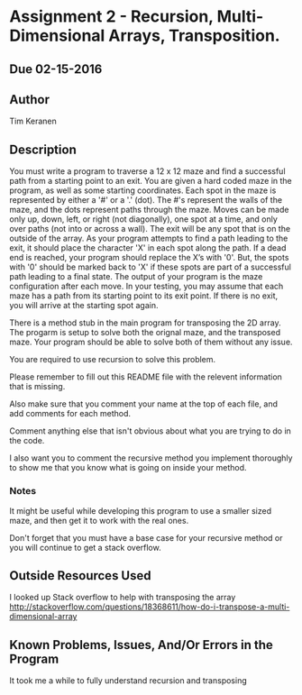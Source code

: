 # Assignment 2 - Recursion, Multi-Dimensional Arrays, Transposition.

## Due 02-15-2016

## Author
Tim Keranen

## Description

You must write a program to traverse a 12 x 12 maze and find a successful path from a starting point to an exit. You are given a hard coded maze in the program, as well as some starting coordinates. Each spot in the maze is represented by either a '#' or a '.' (dot). The #'s represent the walls of the maze, and the dots represent paths through the maze. Moves can be made only up, down, left, or right (not diagonally), one spot at a time, and only over paths (not into or across a wall). The exit will be any spot that is on the outside of the array. As your program attempts to find a path leading to the exit, it should place the character 'X' in each spot along the path. If a dead end is reached, your program should replace the X’s with '0'. But, the spots with '0' should be marked back to 'X' if these spots are part of a successful path leading to a final state. The output of your program is the maze configuration after each move. In your testing, you may assume that each maze has a path from its starting point to its exit point. If there is no exit, you will arrive at the starting spot again.

There is a method stub in the main program for transposing the 2D array. The progarm is setup to solve both the orignal maze, and the transposed maze. Your program should be able to solve both of them without any issue.

You are required to use recursion to solve this problem.

Please remember to fill out this README file with the relevent information that is missing.

Also make sure that you comment your name at the top of each file, and add comments for each method.

Comment anything else that isn't obvious about what you are trying to do in the code.

I also want you to comment the recursive method you implement thoroughly to show me that you know what is going on inside your method.

### Notes

It might be useful while developing this program to use a smaller sized maze, and then get it to work with the real ones.

Don't forget that you must have a base case for your recursive method or you will continue to get a stack overflow. 

## Outside Resources Used
I looked up Stack overflow to help with transposing the array
http://stackoverflow.com/questions/18368611/how-do-i-transpose-a-multi-dimensional-array

## Known Problems, Issues, And/Or Errors in the Program
It took me a while to fully understand recursion and transposing
